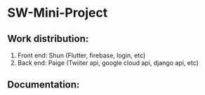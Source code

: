 # SW-Mini-Project

Work distribution:
------------

1. Front end: Shun (Flutter, firebase, login, etc)
2. Back end: Paige (Twiiter api, google cloud api, django api, etc)

Documentation:
-------------
